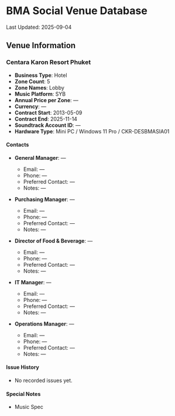 # BMA Social Venue Database

Last Updated: 2025-09-04

## Venue Information

### Centara Karon Resort Phuket
- **Business Type**: Hotel
- **Zone Count**: 5
- **Zone Names**: Lobby
- **Music Platform**: SYB
- **Annual Price per Zone**: —
- **Currency**: —
- **Contract Start**: 2013-05-09
- **Contract End**: 2025-11-14
- **Soundtrack Account ID**: —
- **Hardware Type**: Mini PC / Windows 11 Pro / CKR-DESBMASIA01

#### Contacts
- **General Manager**: —
  - Email: —
  - Phone: —
  - Preferred Contact: —
  - Notes: —

- **Purchasing Manager**: —
  - Email: —
  - Phone: —
  - Preferred Contact: —
  - Notes: —

- **Director of Food & Beverage**: —
  - Email: —
  - Phone: —
  - Preferred Contact: —
  - Notes: —

- **IT Manager**: —
  - Email: —
  - Phone: —
  - Preferred Contact: —
  - Notes: —

- **Operations Manager**: —
  - Email: —
  - Phone: —
  - Preferred Contact: —
  - Notes: —

#### Issue History
- No recorded issues yet.

#### Special Notes
- Music Spec

